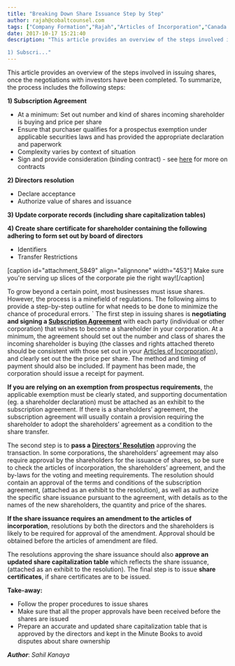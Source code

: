```yaml
---
title: "Breaking Down Share Issuance Step by Step"
author: rajah@cobaltcounsel.com
tags: ["Company Formation","Rajah","Articles of Incorporation","Canada (ON)","Canada (General)"]
date: 2017-10-17 15:21:40
description: "This article provides an overview of the steps involved in issuing shares, once the negotiations with investors have been completed. To summarize, the process includes the following steps:

1) Subscri..."
---
```


This article provides an overview of the steps involved in issuing shares, once the negotiations with investors have been completed. To summarize, the process includes the following steps:

**1) Subscription Agreement**
- At a minimum: Set out number and kind of shares incoming shareholder is buying and price per share
- Ensure that purchaser qualifies for a prospectus exemption under applicable securities laws and has provided the appropriate declaration and paperwork
- Complexity varies by context of situation
- Sign and provide consideration (binding contract) - see [here](https://blog.clausehound.com/what-makes-a-contract-enforceable/) for more on contracts

**2) Directors resolution**
- Declare acceptance
- Authorize value of shares and issuance

**3) Update corporate records (including share capitalization tables)**

**4) Create share certificate for shareholder containing the following adhering to form set out by board of directors**
- Identifiers
- Transfer Restrictions

 

[caption id="attachment_5849" align="alignnone" width="453"] Make sure you're serving up slices of the corporate pie the right way![/caption]

 

To grow beyond a certain point, most businesses must issue shares. However, the process is a minefield of regulations. The following aims to provide a step-by-step outline for what needs to be done to minimize the chance of procedural errors.
`
The first step in issuing shares is **negotiating and signing a [Subscription Agreement](https://blog.clausehound.com/overview-of-subscription-agreement/)** with each party (individual or other corporation) that wishes to become a shareholder in your corporation. At a minimum, the agreement should set out the number and class of shares the incoming shareholder is buying (the classes and rights attached thereto should be consistent with those set out in your [Articles of Incorporation](https://blog.clausehound.com/overview-of-articles-of-incorporation/)), and clearly set out the the price per share. The method and timing of payment should also be included. If payment has been made, the corporation should issue a receipt for payment.

**If you are relying on an exemption from prospectus requirements**, the applicable exemption must be clearly stated, and supporting documentation (eg. a shareholder declaration) must be attached as an exhibit to the subscription agreement. If there is a shareholders’ agreement, the subscription agreement will usually contain a provision requiring the shareholder to adopt the shareholders’ agreement as a condition to the share transfer.

The second step is to **pass a [Directors’ Resolution](https://blog.clausehound.com/overview-of-directors-resolutions/)** approving the transaction. In some corporations, the shareholders’ agreement may also require approval by the shareholders for the issuance of shares, so be sure to check the articles of incorporation, the shareholders’ agreement, and the by-laws for the voting and meeting requirements. The resolution should contain an approval of the terms and conditions of the subscription agreement, (attached as an exhibit to the resolution), as well as authorize the specific share issuance pursuant to the agreement, with details as to the names of the new shareholders, the quantity and price of the shares.

**If the share issuance requires an amendment to the articles of incorporation**, resolutions by both the directors and the shareholders is likely to be required for approval of the amendment. Approval should be obtained before the articles of amendment are filed.

The resolutions approving the share issuance should also **approve an updated share capitalization table** which reflects the share issuance, (attached as an exhibit to the resolution). The final step is to issue **share certificates**, if share certificates are to be issued.

**Take-away:**
- Follow the proper procedures to issue shares
- Make sure that all the proper approvals have been received before the shares are issued
- Prepare an accurate and updated share capitalization table that is approved by the directors and kept in the Minute Books to avoid disputes about share ownership

***Author***: *Sahil Kanaya*
